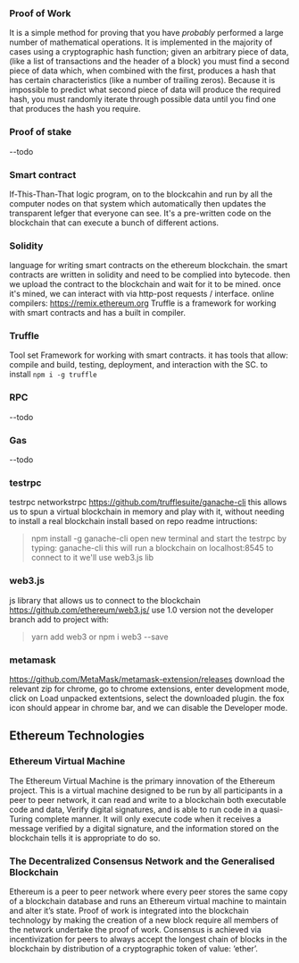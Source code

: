 ### Proof of Work
It is a simple method for proving that you have *probably* performed a large number of mathematical operations. It is implemented in the majority of cases using a cryptographic hash function; given an arbitrary piece of data, (like a list of transactions and the header of a block) you must find a second piece of data which, when combined with the first, produces a hash that has certain characteristics (like a number of trailing zeros). Because it is impossible to predict what second piece of data will produce the required hash, you must randomly iterate through possible data until you find one that produces the hash you require.

### Proof of stake
--todo


### Smart contract

If-This-Than-That logic program, on to the blockcahin and run by all the computer nodes on that system which automatically then updates the transparent lefger that everyone can see.
It's a pre-written code on the blockchain that can execute a bunch of different actions.

### Solidity
language for writing smart contracts on the ethereum blockchain.
the smart contracts are written in solidity and need to be complied into bytecode. then we upload the contract to the blockchain and wait for it to be mined. once it's mined, we can interact with via http-post requests / interface.
online compilers: https://remix.ethereum.org
Truffle is a framework for working with smart contracts and has a built in compiler. 

### Truffle
Tool set Framework for working with smart contracts. it has tools that allow: compile and build, testing, deployment, and interaction with the SC.
to install
```npm i -g truffle```

### RPC
--todo

### Gas
--todo

### testrpc
testrpc networkstrpc
https://github.com/trufflesuite/ganache-cli
this allows us to spun a virtual blockchain in memory and play with it, without needing to install a real blockchain
install based on repo readme intructions:
>npm install -g ganache-cli
open new terminal and start the testrpc by typing:
>ganache-cli
this will run a blockchain on localhost:8545
to connect to it we'll use web3.js lib


### web3.js
js library that allows us to connect to the blockchain
https://github.com/ethereum/web3.js/
use 1.0 version not the developer branch
add to project with:
>yarn add web3
or
>npm i web3 --save


### metamask
https://github.com/MetaMask/metamask-extension/releases
download the relevant zip for chrome, go to chrome extensions, enter development mode, click on Load unpacked extentsions, select the downloaded plugin. the fox icon should appear in chrome bar, and we can disable the Developer mode.


## Ethereum Technologies

### Ethereum Virtual Machine

The Ethereum Virtual Machine is the primary innovation of the Ethereum project. This is a virtual machine designed to be run by all participants in a peer to peer network, it can read and write to a blockchain both executable code and data, Verify digital signatures, and is able to run code in a quasi-Turing complete manner. It will only execute code when it receives a message verified by a digital signature, and the information stored on the blockchain tells it is appropriate to do so.

### The Decentralized Consensus Network and the Generalised Blockchain

Ethereum is a peer to peer network where every peer stores the same copy of a blockchain database and runs an Ethereum virtual machine to maintain and alter it’s state. Proof of work is integrated into the blockchain technology by making the creation of a new block require all members of the network undertake the proof of work. Consensus is achieved via incentivization for peers to always accept the longest chain of blocks in the blockchain by distribution of a cryptographic token of value: ‘ether’.
